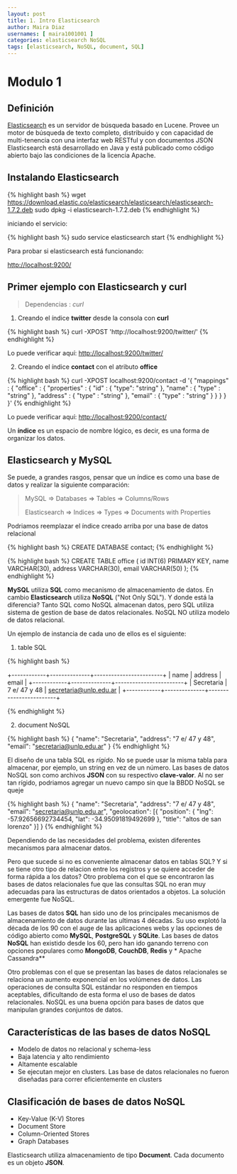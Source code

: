 ```yaml
---
layout: post
title: 1. Intro Elasticsearch
author: Maira Diaz
usernames: [ maira1001001 ]
categories: elasticsearch NoSQL
tags: [elasticsearch, NoSQL, document, SQL]
---
```



# Modulo 1


## Definición

[Elasticsearch](https://www.elastic.co/) es un servidor de búsqueda basado en Lucene.
Provee un motor de búsqueda de texto completo, distribuido y con capacidad de multi-tenencia con una interfaz web RESTful y con documentos JSON Elasticsearch está desarrollado en Java y está publicado como código abierto bajo las condiciones de la licencia Apache.


## Instalando Elasticsearch

{% highlight bash  %}
wget https://download.elastic.co/elasticsearch/elasticsearch/elasticsearch-1.7.2.deb
sudo dpkg -i elasticsearch-1.7.2.deb
{% endhighlight %}

iniciando el servicio:

{% highlight bash  %}
sudo service elasticsearch start
{% endhighlight %}

Para probar si elasticsearch está funcionando: 

[http://localhost:9200/](http://localhost:9200/)

## Primer ejemplo con Elasticsearch y curl

> Dependencias :  *curl*

1. Creando el índice **twitter** desde la consola con **curl**

{% highlight bash %}
curl -XPOST 'http://localhost:9200/twitter/'
{% endhighlight %}

Lo puede verificar aquí: [http://localhost:9200/twitter/](http://localhost:9200/twitter/)

2. Creando el índice **contact** con el atributo **office**

{% highlight bash %}
curl -XPOST localhost:9200/contact -d '{
    "mappings" : {
        "office" : {
            "properties" : {
                "id"      : { "type": "string"  },
                "name"    : { "type" : "string" },
                "address" : { "type" : "string" },
                "email"   : { "type" : "string" }
            }
        }
    }
}'
{% endhighlight %}

Lo puede verificar aquí: [http://localhost:9200/contact/](http://localhost:9200/contact/)

Un **índice** es un espacio de nombre lógico, es decir, es una forma de organizar los datos.

## Elasticsearch y MySQL

Se puede, a grandes rasgos, pensar que un índice es como una base de datos y realizar la siguiente comparación:

> MySQL => Databases => Tables => Columns/Rows
>
> Elasticsearch => Indices => Types => Documents with Properties

Podriamos reemplazar el índice creado arriba por una base de datos relacional

{% highlight bash %}
CREATE DATABASE contact;
{% endhighlight %}

{% highlight bash %}
CREATE TABLE office ( 
  id INT(6)  PRIMARY KEY,
  name VARCHAR(30),
  address VARCHAR(30),
  email VARCHAR(50) 
);
{% endhighlight %}

**MySQL** utiliza **SQL** como mecanismo de almacenamiento de datos. 
En cambio **Elasticsearch** utiliza **NoSQL** ("Not Only SQL").
Y donde está la diferencia? Tanto SQL como  NoSQL  almacenan datos, pero 
SQL utiliza sistema de gestion  de base de datos relacionales.
NoSQL NO utiliza modelo de datos relacional. 

Un ejemplo de instancia de cada uno de ellos es el siguiente:

1. table SQL

{% highlight bash %}

+------------+--------------+------------------------+
| name       | address      | email                  |
+------------+--------------+------------------------+
| Secretaria | 7 e/ 47 y 48 | secretaria@unlp.edu.ar |
+------------+--------------+------------------------+

{% endhighlight %}

2. document  NoSQL

{% highlight bash %}
{
  "name": "Secretaria",
  "address": "7 e/ 47 y 48",
  "email": "secretaria@unlp.edu.ar"
}
{% endhighlight %}

El diseño de una tabla SQL es *rígido*. No se puede usar la misma tabla  para almacenar, por ejemplo, un string en vez de un número. Las bases de datos NoSQL son como archivos **JSON** con su respectivo **clave-valor**. Al no ser tan rígido, podriamos agregar un nuevo campo sin que la BBDD NoSQL se queje

{% highlight bash %}
{
  "name": "Secretaria",
  "address": "7 e/ 47 y 48",
  "email": "secretaria@unlp.edu.ar",
  "geolocation": [{
    "position": {
      "lng": -57.92656692734454,
      "lat": -34.95091819492699
    },
    "title": "altos de san lorenzo"
  }]
}
{% endhighlight %}

Dependiendo de las necesidades del problema, existen diferentes mecanismos para almacenar datos.

Pero que sucede si no es conveniente almacenar datos en tablas SQL? Y si se tiene otro tipo de relacion entre los registros y se quiere acceder de forma rápida a los datos? Otro problema con el que se encontraron las bases de datos relacionales fue que las consultas SQL no eran muy adecuadas para las estructuras de datos orientados a objetos. La solución emergente fue NoSQL.

Las bases de datos **SQL** han sido uno de los principales mecanismos de almacenamiento de datos durante las ultimas 4 décadas. Su uso explotó la década de los 90 con el auge de las aplicaciones webs y las opciones de código abierto como **MySQL**, **PostgreSQL** y **SQLite**. Las bases de datos **NoSQL** han existido desde los 60, pero han ido ganando terreno con opciones populares como **MongoDB**, **CouchDB**, **Redis** y * Apache Cassandra**

Otro problemas con el que se presentan las bases de datos relacionales se relaciona un aumento exponencial en los volúmenes de datos. Las operaciones de consulta SQL estándar no responden en tiempos aceptables, dificultando de esta forma el uso de bases de datos relacionales. NoSQL es una buena opción para bases de datos que manipulan grandes conjuntos de datos. 



## Características de las bases de datos NoSQL

* Modelo de datos no relacional y schema-less
* Baja latencia y alto rendimiento
* Altamente escalable
* Se ejecutan mejor en clusters. Las base de datos relacionales no fueron diseñadas para correr eficientemente en clusters


## Clasificación de bases de datos NoSQL

* Key-Value (K-V) Stores
* Document Store
* Column-Oriented Stores
* Graph Databases

Elasticsearch utiliza almacenamiento de tipo **Document**. 
Cada documento es un objeto **JSON**.

